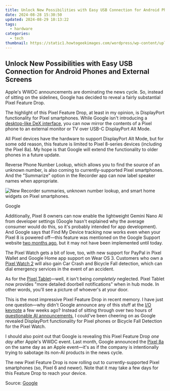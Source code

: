 ```yaml
---
title: Unlock New Possibilities with Easy USB Connection for Android Phones and External Screens
date: 2024-08-28 15:30:50
updated: 2024-08-29 10:13:22
tags:
  - hardware
categories:
  - tech
thumbnail: https://static1.howtogeekimages.com/wordpress/wp-content/uploads/2024/06/27.jpg
---
```


## Unlock New Possibilities with Easy USB Connection for Android Phones and External Screens

Apple's WWDC announcements are dominating the news cycle. So, instead of sitting on the sidelines, Google has decided to reveal a fairly substantial Pixel Feature Drop.

 The highlight of this Pixel Feature Drop, at least in my opinion, is DisplayPort functionality for Pixel smartphones. While Google isn't introducing a [desktop-like DeX interface](https://youtube-video-recordings.techidaily.com/earning-strategies-for-successful-youtube-shorts-what-you-need-and-how-much-in-2024/), you can now mirror the contents of a Pixel phone to an external monitor or TV over USB-C DisplayPort Alt Mode.

 All Pixel devices have the hardware to support DisplayPort Alt Mode, but for some odd reason, this feature is limited to Pixel 8-series devices (including the Pixel 8a). My hope is that Google will extend the functionality to older phones in a future update.

 Reverse Phone Number Lookup, which allows you to find the source of an unknown number, is also coming to currently-supported Pixel smartphones. And the "Summarize" option in the Recorder app can now label speaker names when appropriate.

![New Recorder summaries, unknown number lookup, and smart home widgets on Pixel smartphones.](https://static1.howtogeekimages.com/wordpress/wp-content/uploads/2024/06/28.jpg) 

Google

 Additionally, Pixel 8 owners can now enable the lightweight Gemini Nano AI from developer settings (Google hasn't explained why the average consumer would do this, so it's probably intended for app development). And Google says that Find My Device tracking now works even when your Pixel 8 is powered off—this feature was mentioned on the Google Support website [two months ago](https://screen-mirroring-recording.techidaily.com/updated-easy-access-to-expert-tech-insights-for-2024/), but it may not have been implemented until today.

 The Pixel Watch gets a bit of love, too, with new support for PayPal in Pixel Wallet and Google Home app support on Wear OS 3\. Customers who own a [Pixel Watch 2](https://youtube-lab.techidaily.com/ractical-techniques-for-rapid-deletion-of-comments/) will also gain Car Crash and Bicycle Fall detection, which can dial emergency services in the event of an accident.

 As for the [Pixel Tablet](https://howto.techidaily.com/fix-app-not-available-in-your-country-play-store-problem-on-vivo-y100t-drfone-by-drfone-fix-android-problems-fix-android-problems/)—well, it isn't being _completely_ neglected. Pixel Tablet now provides "more detailed doorbell notifications" when in hub mode. In other words, you'll see a picture of whoever's at your door.

 This is the most impressive Pixel Feature Drop in recent memory. I have just one question—why didn't Google announce any of this stuff at the [I/O keynote](https://extra-support.techidaily.com/new-leveraging-picture-in-progressive-mode-on-chrome-across-platforms/) a few weeks ago? Instead of sitting through over two hours of [questionable AI announcements](https://on-screen-recording.techidaily.com/updated-the-easy-way-to-screen-record-your-ultimate-guide-on-mi-11/), I could've been cheering on as Google revealed DisplayPort functionality for Pixel phones or Bicycle Fall Detection for the Pixel Watch.

 I should also point out that Google is revealing this Pixel Feature Drop _one day_ after Apple's WWDC event. Last month, Google announced the [Pixel 8a](https://facebook-video-footage.techidaily.com/updated-in-2024-content-creation-evolution-studio-vs-innovative-beta/) on the same day as an Apple event—it's as if the company is intentionally trying to sabotage its non-AI products in the news cycle.

 The new Pixel Feature Drop is now rolling out to currently-supported Pixel smartphones (so, Pixel 6 and newer). Note that it may take a few days for this Feature Drop to reach your device.

 Source: [Google](https://blog.google/products/pixel/pixel-feature-drop-june-2024/)

<ins class="adsbygoogle"
     style="display:block"
     data-ad-format="autorelaxed"
     data-ad-client="ca-pub-7571918770474297"
     data-ad-slot="1223367746"></ins>



<ins class="adsbygoogle"
     style="display:block"
     data-ad-client="ca-pub-7571918770474297"
     data-ad-slot="8358498916"
     data-ad-format="auto"
     data-full-width-responsive="true"></ins>
